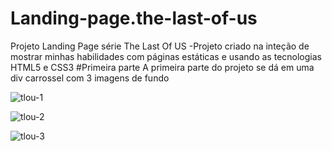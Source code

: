 # Landing-page.the-last-of-us
Projeto Landing Page série The Last Of  US
-Projeto criado na inteção de mostrar minhas habilidades com páginas estáticas e usando as tecnologias 
HTML5 e CSS3
#Primeira parte 
A primeira parte do projeto se dá em uma div carrossel com 3 imagens de fundo 

![tlou-1](https://user-images.githubusercontent.com/108810673/226465395-55b6e4e0-29e1-4ffb-9626-d05adb2b4845.jpg)

![tlou-2](https://user-images.githubusercontent.com/108810673/226465422-4138de21-62d4-4976-b835-d6022c014d0f.jpg)

![tlou-3](https://user-images.githubusercontent.com/108810673/226465430-24521536-78a2-4be8-a241-4e8d7846ed1c.jpg)
